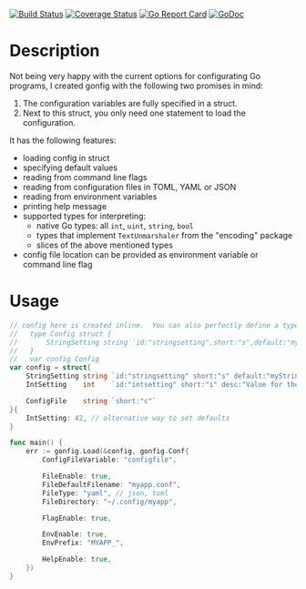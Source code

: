 [![Build Status](https://travis-ci.org/stevenroose/gonfig.svg?branch=master)](https://travis-ci.org/stevenroose/gonfig)
[![Coverage Status](https://coveralls.io/repos/github/stevenroose/gonfig/badge.svg?branch=master)](https://coveralls.io/github/stevenroose/gonfig?branch=master)
[![Go Report Card](https://goreportcard.com/badge/github.com/stevenroose/gonfig)](https://goreportcard.com/report/github.com/stevenroose/gonfig)
[![GoDoc](https://godoc.org/github.com/stevenroose/gonfig?status.svg)](https://godoc.org/github.com/stevenroose/gonfig)


Description
===========

Not being very happy with the current options for configurating Go programs, 
I created gonfig with the following two promises in mind:

1. The configuration variables are fully specified in a struct.
2. Next to this struct, you only need one statement to load the configuration.

It has the following features:

- loading config in struct
- specifying default values
- reading from command line flags
- reading from configuration files in TOML, YAML or JSON
- reading from environment variables
- printing help message
- supported types for interpreting:
  - native Go types: all `int`, `uint`, `string`, `bool`
  - types that implement `TextUnmarshaler` from the "encoding" package
  - slices of the above mentioned types
- config file location can be provided as environment variable or command line 
  flag


Usage
=====

```go
// config here is created inline.  You can also perfectly define a type for it:
//   type Config struct {
//       StringSetting string `id:"stringsetting",short:"s",default:"myString!",desc:"Value for the string"`
//   }
//   var config Config
var config = struct{
	StringSetting string `id:"stringsetting" short:"s" default:"myString!" desc:"Value for the string"`
	IntSetting    int    `id:"intsetting" short:"i" desc:"Value for the int"`

	ConfigFile    string `short:"c"`
}{
	IntSetting: 42, // alternative way to set defaults
}

func main() {
	err := gonfig.Load(&config, gonfig.Conf{
		ConfigFileVariable: "configfile",

		FileEnable: true,
		FileDefaultFilename: "myapp.conf",
		FileType: "yaml", // json, toml
		FileDirectory: "~/.config/myapp",

		FlagEnable: true,

		EnvEnable: true,
		EnvPrefix: "MYAPP_",

		HelpEnable: true,
	})
}
```
